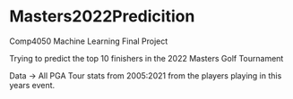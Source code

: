 # Masters2022Predicition

Comp4050 Machine Learning Final Project

Trying to predict the top 10 finishers in the 2022 Masters Golf Tournament

Data -> All PGA Tour stats from 2005:2021 from the players playing in this years event.